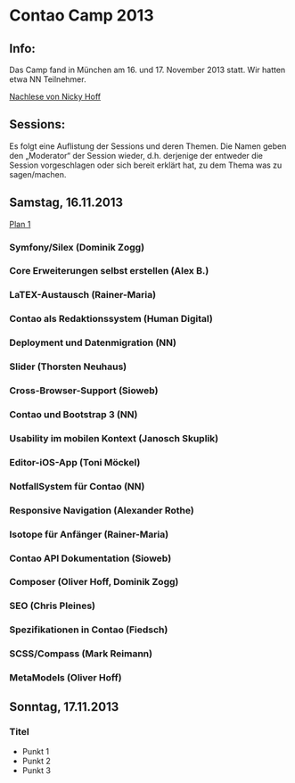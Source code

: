 # Contao Camp 2013

## Info:
Das Camp fand in München am 16. und 17. November 2013 statt. Wir hatten etwa NN Teilnehmer.

[Nachlese von Nicky Hoff](https://contao.org/de/news/nachlese-contao-camp-2013-muenchen)

## Sessions:
Es folgt eine Auflistung der Sessions und deren Themen. Die Namen geben den
„Moderator“ der Session wieder, d.h. derjenige der entweder die Session
vorgeschlagen oder sich bereit erklärt hat, zu dem Thema was zu sagen/machen.

## Samstag, 16.11.2013

[Plan 1](2013_plan_tag1.jpg)

### Symfony/Silex (Dominik Zogg)

### Core Erweiterungen selbst erstellen (Alex B.)

### LaTEX-Austausch (Rainer-Maria)

### Contao als Redaktionssystem (Human Digital)

### Deployment und Datenmigration (NN)

### Slider (Thorsten Neuhaus)

### Cross-Browser-Support (Sioweb)

### Contao und Bootstrap 3 (NN)

### Usability im mobilen Kontext (Janosch Skuplik)

### Editor-iOS-App (Toni Möckel)

### NotfallSystem für Contao (NN)

### Responsive Navigation (Alexander Rothe)

### Isotope für Anfänger (Rainer-Maria)

### Contao API Dokumentation (Sioweb)

### Composer (Oliver Hoff, Dominik Zogg)

### SEO (Chris Pleines)

### Spezifikationen in Contao (Fiedsch)

### SCSS/Compass (Mark Reimann)

### MetaModels (Oliver Hoff)


## Sonntag, 17.11.2013

### Titel

* Punkt 1
* Punkt 2
* Punkt 3
